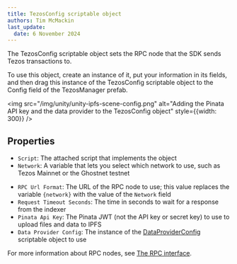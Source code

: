 ```yaml
---
title: TezosConfig scriptable object
authors: Tim McMackin
last_update:
  date: 6 November 2024
---
```


The TezosConfig scriptable object sets the RPC node that the SDK sends Tezos transactions to.

To use this object, create an instance of it, put your information in its fields, and then drag this instance of the TezosConfig scriptable object to the Config field of the TezosManager prefab.

<img src="/img/unity/unity-ipfs-scene-config.png" alt="Adding the Pinata API key and the data provider to the TezosConfig object" style={{width: 300}} />

## Properties

- `Script`: The attached script that implements the object
- `Network`: A variable that lets you select which network to use, such as Tezos Mainnet or the Ghostnet testnet
<!-- `Kukai Web Client Address`: TODO -->
- `RPC Url Format`: The URL of the RPC node to use; this value replaces the variable `{network}` with the value of the `Network` field
- `Request Timeout Seconds`: The time in seconds to wait for a response from the indexer
- `Pinata Api Key`: The Pinata JWT (not the API key or secret key) to use to upload files and data to IPFS
- `Data Provider Config`: The instance of the [DataProviderConfig](/unity/reference/DataProviderConfigSO) scriptable object to use

For more information about RPC nodes, see [The RPC interface](/architecture/nodes#the-rpc-interface).
